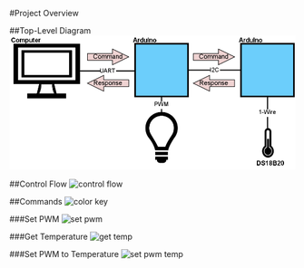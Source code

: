 #Project Overview

##Top-Level Diagram
![top level](./png/top-level.png)

##Control Flow
![control flow](./png/flow.png)

##Commands
![color key](./png/key.png)

###Set PWM
![set pwm](./png/pwm.png)

###Get Temperature
![get temp](./png/temp.png)

###Set PWM to Temperature
![set pwm temp](./png/pwmtemp.png)

